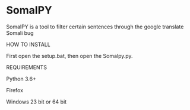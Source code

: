 # SomalPY
SomalPY is a tool to filter certain sentences through the google translate Somali bug

HOW TO INSTALL

First open the setup.bat, then open the Somalpy.py.

REQUIREMENTS

Python 3.6+

Firefox

Windows 23 bit or 64 bit
